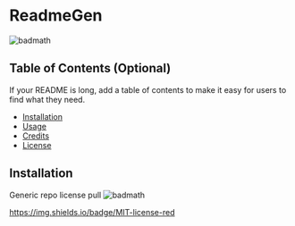 # ReadmeGen

![badmath](https://img.shields.io/github/languages/top/lernantino/badmath)

## Table of Contents (Optional)

If your README is long, add a table of contents to make it easy for users to find what they need.

- [Installation](#installation)
- [Usage](#usage)
- [Credits](#credits)
- [License](#license)

## Installation

Generic repo license pull
![badmath](https://img.shields.io/github/license/EricksonVIK/YodaIM)

https://img.shields.io/badge/MIT-license-red